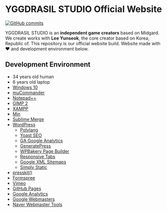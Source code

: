 # YGGDRASIL STUDIO Official Website
[![GitHub commits](https://img.shields.io/github/commits-since/YGGDRASIL-STUDIO/YGGDRASIL-STUDIO.github.io/0586c4d.svg)](https://github.com/YGGDRASIL-STUDIO/YGGDRASIL-STUDIO.github.io/commits/master)

YGGDRASIL STUDIO is an **independent game creators** based on Midgard. We create works with **Lee Yunseok**, the core creator based on Korea, Republic of. This repository is our official website build. Website made with ❤ and development environment below.

## Development Environment
- 34 years old human
- 6 years old laptop
- [Windows 10](https://www.microsoft.com/windows/get-windows-10)
- [muCommander](http://www.mucommander.com/)
- [Notepad++](http://notepad-plus-plus.org)
- [GIMP 2](https://www.gimp.org/)
- [XAMPP](https://www.apachefriends.org)
- [Min](https://minbrowser.github.io)
- [Sublime Merge](https://www.sublimemerge.com/)
- [WordPress](https://www.wordpress.org)
    - [Polylang](https://polylang.pro/)
    - [Yoast SEO](https://yoast.com/wordpress/plugins/seo/)
    - [GA Google Analytics](https://plugin-planet.com/ga-google-analytics-pro/)
    - [GeneratePress](https://generatepress.com/)
    - [WPBakery Page Builder](https://wpbakery.com/)
    - [Responsive Tabs](https://wpdarko.com/items/responsive-tabs-pro/)
    - [Google XML Sitemaps](https://www.arnebrachhold.de/projects/wordpress-plugins/google-xml-sitemaps-generator/)
    - [Simply Static](https://wordpress.org/plugins/simply-static/)
- [presskit()](http://dopresskit.com/)
- [Formspree](https://formspree.io/)
- [Vimeo](https://vimeo.com/)
- [GitHub Pages](https://pages.github.com/)
- [Google Analytics](https://analytics.google.com/analytics/web/)
- [Google Webmasters](https://www.google.com/webmasters/)
- [Naver Webmaster Tools](https://webmastertool.naver.com/)

